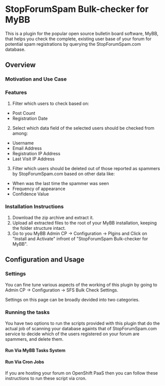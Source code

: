 # StopForumSpam Bulk-checker for MyBB

This is a plugin for the popular open source bulletin board software, MyBB, that helps you check
the complete, existing user base of your forum for potential spam registrations by querying the
StopForumSpam.com database.

## Overview

### Motivation and Use Case

### Features

1. Filter which users to check based on:
 * Post Count
 * Registration Date
2. Select which data field of the selected users should be checked from among:
 * Username
 * Email Address
 * Registration IP Address
 * Last Visit IP Address
3. Filter which users should be deleted out of those reported as spammers by StopForumSpam.com based on other data like:
 * When was the last time the spammer was seen
 * Frequency of appearance
 * Confidence Value

### Installation Instructions

1. Download the zip archive and extract it.
2. Upload all extracted files to the root of your MyBB installation, keeping the folder structure intact.
3. Go to you MyBB Admin CP -> Configuration -> Plgins and Click on "Install and Activate" infront of "StopForumSpam Bulk-checker for MyBB".

## Configuration and Usage

### Settings

You can fine tune various aspects of the working of this plugin by going to Admin CP -> Configuration -> SFS Bulk Check Settings.

Settings on this page can be broadly devided into two categories.

### Running the tasks

You have two options to run the scripts provided with this plugin that do the actual job of scanning your
database againts that of StopForumSpam.com service to decide which of the users registered on your forum
are spammers, and delete them.

#### Run Via MyBB Tasks System

#### Run Via Cron Jobs

If you are hosting your forum on OpenShift PaaS then you can follow these instructions to run these script via cron.